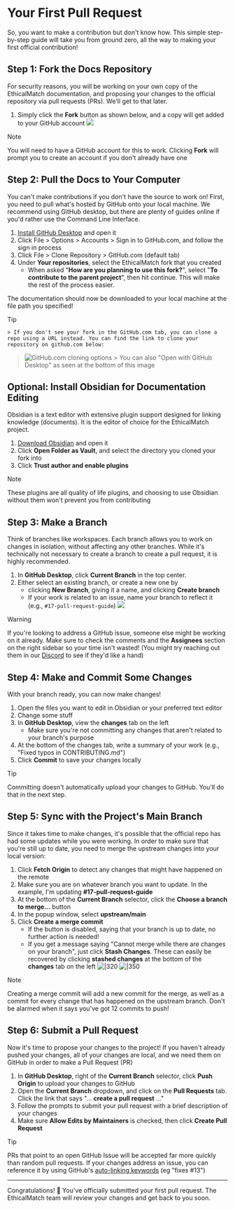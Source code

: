 # Your First Pull Request
So, you want to make a contribution but don't know how. This simple step-by-step guide will take you from ground zero, all the way to making your first official contribution!

## Step 1: Fork the Docs Repository
For security reasons, you will be working on your own copy of the EthicalMatch documentation, and proposing your changes to the official repository via pull requests (PRs). We'll get to that later.
1. Simply click the **Fork** button as shown below, and a copy will get added to your GitHub account
![](GitHub%20Fork%20Button.png)
> [!Note]
> You will need to have a GitHub account for this to work. Clicking **Fork** will prompt you to create an account if you don't already have one
## Step 2: Pull the Docs to Your Computer
You can't make contributions if you don't have the source to work on!
First, you need to pull what's hosted by GitHub onto your local machine. We recommend using GitHub desktop, but there are plenty of guides online if you'd rather use the Command Line Interface.
1. [Install GitHub Desktop](https://desktop.github.com/download/) and open it
1. Click File > Options > Accounts > Sign in to GitHub.com, and follow the sign in process
1. Click File > Clone Repository > GitHub.com (default tab)
1. Under **Your repositories**, select the EthicalMatch fork that you created
	- When asked "**How are you planning to use this fork?**", select "**To contribute to the parent project**", then hit continue. This will make the rest of the process easier.  

The documentation should now be downloaded to your local machine at the file path you specified!

> [!Tip]
	> If you don't see your fork in the GitHub.com tab, you can clone a repo using a URL instead. You can find the link to clone your repository on github.com below: 
> ![GitHub.com cloning options](GitHub%20HTTPS%20clone%20URL.png)
	> You can also "Open with GitHub Desktop" as seen at the bottom of this image

## Optional: Install Obsidian for Documentation Editing
Obsidian is a text editor with extensive plugin support designed for linking knowledge (documents). It is the editor of choice for the EthicalMatch project.
1. [Download Obsidian](https://obsidian.md/download) and open it
1. Click **Open Folder as Vault**, and select the directory you cloned your fork into
1. Click **Trust author and enable plugins**
> [!Note]
> These plugins are all quality of life plugins, and choosing to use Obsidian without them won't prevent you from contributing
## Step 3: Make a Branch
Think of branches like workspaces. Each branch allows you to work on changes in isolation, without affecting any other branches. While it's technically not necessary to create a branch to create a pull request, it is highly recommended.
1. In **GitHub Desktop**, click **Current Branch** in the top center.
1. Either select an existing branch, or create a new one by
    - clicking **New Branch**, giving it a name, and clicking **Create branch**
    - If your work is related to an issue, name your branch to reflect it (e.g., `#17-pull-request-guide`)
![](GitHub%20Desktop%20New%20Branch.png)

> [!Warning]  
> If you're looking to address a GitHub issue, someone else might be working on it already. Make sure to check the comments and the **Assignees** section on the right sidebar so your time isn't wasted! (You might try reaching out them in our [Discord](https://discord.gg/P7qfVuqMXz) to see if they'd like a hand)
## Step 4: Make and Commit Some Changes
With your branch ready, you can now make changes!
1. Open the files you want to edit in Obsidian or your preferred text editor
1. Change some stuff
1. In **GitHub Desktop**, view the **changes** tab on the left
	- Make sure you're not committing any changes that aren't related to your branch's purpose
1. At the bottom of the changes tab, write a summary of your work (e.g., "Fixed typos in CONTRIBUTING.md")
1. Click **Commit** to save your changes locally

> [!Tip]  
> Committing doesn't automatically upload your changes to GitHub. You'll do that in the next step.

## Step 5: Sync with the Project's Main Branch
Since it takes time to make changes, it's possible that the official repo has had some updates while you were working. In order to make sure that you're still up to date, you need to merge the upstream changes into your local version:
1. Click **Fetch Origin** to detect any changes that might have happened on the remote
1. Make sure you are on whatever branch you want to update. In the example, I'm updating **#17-pull-request-guide**
1. At the bottom of the **Current Branch** selector, click the **Choose a branch to merge...** button
1. In the popup window, select **upstream/main** 
1. Click **Create a merge commit**  
	- If the button is disabled, saying that your branch is up to date, no further action is needed!
	- If you get a message saying "Cannot merge while there are changes on your branch", just click **Stash Changes**. These can easily be recovered by clicking **stashed changes** at the bottom of the **changes** tab on the left
![|320](GH%20Desktop%20Sync%20upstream.png) ![|350](Pasted%20image%2020241204102326.png)
> [!Note]
> Creating a merge commit will add a new commit for the merge, as well as a commit for every change that has happened on the upstream branch. Don't be alarmed when it says you've got 12 commits to push!
## Step 6: Submit a Pull Request
Now it's time to propose your changes to the project! If you haven't already pushed your changes, all of your changes are local, and we need them on GitHub in order to make a Pull Request (PR)
1. In **GitHub Desktop**, right of the **Current Branch** selector, click **Push Origin** to upload your changes to GitHub
1. Open the **Current Branch** dropdown, and click on the **Pull Requests** tab. Click the link that says "… **create a pull request** …"
1. Follow the prompts to submit your pull request with a brief description of your changes
1. Make sure **Allow Edits by Maintainers** is checked, then click **Create Pull Request**
    
> [!Tip]  
> PRs that point to an open GitHub Issue will be accepted far more quickly than random pull requests. If your changes address an issue, you can reference it by using GitHub's [auto-linking keywords](https://docs.github.com/en/get-started/writing-on-github/working-with-advanced-formatting/using-keywords-in-issues-and-pull-requests) (eg "fixes #13")

---

Congratulations! 🎉 You've officially submitted your first pull request. The EthicalMatch team will review your changes and get back to you soon.